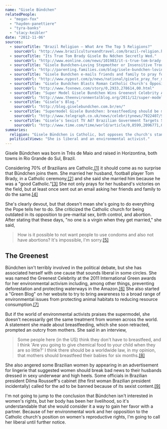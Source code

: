```yaml
---
name: "Gisele Bündchen"
relatedPeople:
  - "megan-fox"
  - "hayden-panettiere"
  - "tyra-banks"
  - "stacy-keibler"
date: "2012-11-06"
sources:
  - sourceTitle: "Brazil Religion – What Are The Top 5 Religions?"
    sourceUrl: "http://www.brazilcultureandtravel.com/brazil-religion.html"
  - sourceTitle: "Its True Tom Brady Gisele Bu Ndchen Secretly Wed."
    sourceUrl: "http://www.eonline.com/news/101983/it-s-true-tom-brady-gisele-b-ndchen-secretly-wed"
  - sourceTitle: "Gisele Bundchen–Loving Stepmother or Insensitive Troublemaker."
    sourceUrl: "http://parenting.families.com/blog/isele-bundchen-loving-stepmother-or-insensitive-troublemaker#"
  - sourceTitle: "Gisele Bundchen e-mails friends and family to pray for husband, Patriots QB Tom Brady, in the Super Bowl."
    sourceUrl: "http://www.nypost.com/p/news/national/gisele_pray_for_my_tom_sqEjWh7kObfk2SjRXQSjLL"
  - sourceTitle: "Gisele Bundchen Blasts Roman Catholic Church's Opposition to Condom Use, Abortion."
    sourceUrl: "http://www.foxnews.com/story/0,2933,278614,00.html"
  - sourceTitle: "Super Model Gisele Bundchen Wins Greenest Celebrity Award."
    sourceUrl: "http://www.theenvironmentalblog.org/2011/12/super-model-gisele-bundchen-greenest-celebrity-award/"
  - sourceTitle: "Gisele's Blog."
    sourceUrl: "http://blog.giselebundchen.com.br/en/"
  - sourceTitle: "Supermodel Gisele Bundchen: breastfeeding should be made law."
    sourceUrl: "http://www.telegraph.co.uk/news/celebritynews/7922407/Supermodel-Gisele-Bundchen-breastfeeding-should-be-made-law.html"
  - sourceTitle: "Gisele's Sexist TV Ad? Brazilian Government Targets Spot."
    sourceUrl: "http://www.time.com/time/world/article/0,8599,2096771,00.html"
summaries:
  religion: "Gisele Bündchen is Catholic, but opposes the church's stance of abortion and birth control."
  politicalViews: "She is liberal and an environmental activist."
---
```


Gisele Bündchen was born in Três de Maio and raised in Horizontina, both towns in Rio Grande do Sul, Brazil.

Considering 70% of Brazilians are Catholic,<a class="source-citation" href="#http%3A%2F%2Fwww.brazilcultureandtravel.com%2Fbrazil-religion.html" title="Brazil Religion – What Are The Top 5 Religions?">[1]</a> it should come as no surprise that Bündchen joins them. She married her husband, football player Tom Brady, in a Catholic ceremony,<a class="source-citation" href="#http%3A%2F%2Fwww.eonline.com%2Fnews%2F101983%2Fit-s-true-tom-brady-gisele-b-ndchen-secretly-wed" title="Its True Tom Brady Gisele Bu Ndchen Secretly Wed.">[2]</a> and she said she married him because he was a "good Catholic."<a class="source-citation" href="#http%3A%2F%2Fparenting.families.com%2Fblog%2Fisele-bundchen-loving-stepmother-or-insensitive-troublemaker%23" title="Gisele Bundchen–Loving Stepmother or Insensitive Troublemaker.">[3]</a> She not only prays for her husband's victories on the field, but at least once sent out an email asking her friends and family to do the same.<a class="source-citation" href="#http%3A%2F%2Fwww.nypost.com%2Fp%2Fnews%2Fnational%2Fgisele_pray_for_my_tom_sqEjWh7kObfk2SjRXQSjLL" title="Gisele Bundchen e-mails friends and family to pray for husband, Patriots QB Tom Brady, in the Super Bowl.">[4]</a>

She's clearly devout, but that doesn't mean she's going to do everything the Pope tells her to do. She criticized the Catholic church for being outdated in its opposition to pre-marital sex, birth control, and abortion. After stating that these days, "no one is a virgin when they get married," she said,

>How is it possible to not want people to use condoms and also not have abortions? It's impossible, I'm sorry.<a class="source-citation" href="#http%3A%2F%2Fwww.foxnews.com%2Fstory%2F0%2C2933%2C278614%2C00.html" title="Gisele Bundchen Blasts Roman Catholic Church&apos;s Opposition to Condom Use, Abortion.">[5]</a>

## 

## The Greenest

Bündchen isn't terribly involved in the political debate, but she has associated herself with one cause that sounds liberal in some circles. She was named the Greenest Celebrity at the 2011 International Green awards for her environmental activism including, among other things, preventing deforestation and protecting waterways in the Amazon.<a class="source-citation" href="#http%3A%2F%2Fwww.theenvironmentalblog.org%2F2011%2F12%2Fsuper-model-gisele-bundchen-greenest-celebrity-award%2F" title="Super Model Gisele Bundchen Wins Greenest Celebrity Award.">[6]</a> She also started a "Green Blog" on her website to try to bring awareness to a broad range of environmental issues from protecting animal habitats to reducing resource consumption.<a class="source-citation" href="#http%3A%2F%2Fblog.giselebundchen.com.br%2Fen%2F" title="Gisele&apos;s Blog.">[7]</a>

But if the world of environmental activists praises the supermodel, she doesn't necessarily get the same treatment from women across the world. A statement she made about breastfeeding, which she soon retracted, prompted an outcry from mothers. She said in an interview,

>Some people here (in the US) think they don't have to breastfeed, and I think 'Are you going to give chemical food to your child when they are so little?' I think there should be a worldwide law, in my opinion, that mothers should breastfeed their babies for six months.<a class="source-citation" href="#http%3A%2F%2Fwww.telegraph.co.uk%2Fnews%2Fcelebritynews%2F7922407%2FSupermodel-Gisele-Bundchen-breastfeeding-should-be-made-law.html" title="Supermodel Gisele Bundchen: breastfeeding should be made law.">[8]</a>

She also angered some Brazilian women by appearing in an advertisement for lingerie that suggested women should break bad news to their husbands dressed in sexy underwear and high heels. Some officials in Brazilian president Dilma Rousseff's cabinet (the first woman Brazilian president incidentally) called for the ad to be banned because of its sexist content.<a class="source-citation" href="#http%3A%2F%2Fwww.time.com%2Ftime%2Fworld%2Farticle%2F0%2C8599%2C2096771%2C00.html" title="Gisele&apos;s Sexist TV Ad? Brazilian Government Targets Spot.">[9]</a>

I'm not going to jump to the conclusion that Bündchen isn't interested in women's rights, but her body has been her livelihood, so it's understandable that she would consider it a way to gain her favor with a partner. Because of her environmental work and her opposition to the Catholic church's position on women's reproductive rights, I'm going to call her liberal until further notice.